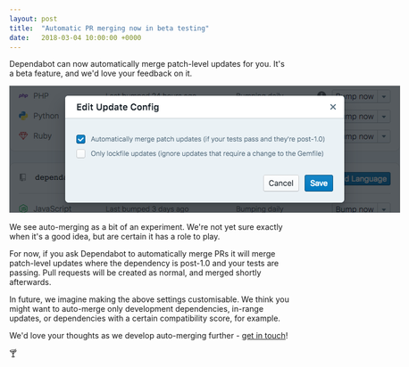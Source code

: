 ```yaml
---
layout: post
title:  "Automatic PR merging now in beta testing"
date:   2018-03-04 10:00:00 +0000
---
```


Dependabot can now automatically merge patch-level updates for you. It's a beta
feature, and we'd love your feedback on it.

<p class="image-medium">
  <img alt="Auto merge" style="max-width: 700px;" src="/images/blog/auto-merge.png">
</p>

We see auto-merging as a bit of an experiment. We're not yet sure exactly when
it's a good idea, but are certain it has a role to play.

For now, if you ask Dependabot to automatically merge PRs it will merge
patch-level updates where the dependency is post-1.0 and your tests are passing.
Pull requests will be created as normal, and merged shortly afterwards.

In future, we imagine making the above settings customisable. We think you might
want to auto-merge only development dependencies, in-range updates, or
dependencies with a certain compatibility score, for example.

We'd love your thoughts as we develop auto-merging further -
[get in touch][feedback-link]!

🍸

[feedback-link]: https://github.com/dependabot/feedback
